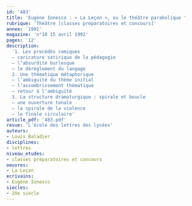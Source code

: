 ```yaml
---
id: '483'
title: 'Eugène Ionesco : « La Leçon », ou le théâtre parabolique '
rubrique: 'Théâtre [classes préparatoires et concours]'
annee: '1991'
magazine: 'n°10 15 avril 1992'
pages: '12'
description: 
  '1. Les procédés comiques
  – caricature satirique de la pédagogie
  – l’absurdité burlesque
  – le dérèglement du langage
  2. Une thématique métaphorique
  – l’ambiguïté du thème initial
  – l’assombrissement thématique
  – retour à l’ambiguïté
  3. La structure dramaturgique : spirale et boucle
  – une ouverture tonale
  – la spirale de la violence
  – le finale circulaire'
article_pdf: '483.pdf'
revue: 'L’école des lettres des lycées'
auteurs:
- Louis Baladier
disciplines:
- lettres
niveau_etudes:
- classes préparatoires et concours
oeuvres:
- La Leçon
ecrivains:
- Eugène Ionesco
siecles:
- 20e siècle
---
```


